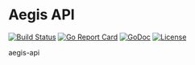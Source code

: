 # Aegis API

[![Build Status](https://api.travis-ci.org/nortonlifelock/aegis-api.svg?branch=master)](https://travis-ci.org/nortonlifelock/aegis-api)
[![Go Report Card](https://goreportcard.com/badge/github.com/nortonlifelock/aegis-api)](https://goreportcard.com/report/github.com/nortonlifelock/aegis-api)
[![GoDoc](https://godoc.org/github.com/nortonlifelock/aegis-api?status.svg)](https://godoc.org/github.com/nortonlifelock/aegis-api)
[![License](https://img.shields.io/badge/License-Apache%202.0-blue.svg)](https://opensource.org/licenses/Apache-2.0)

aegis-api
